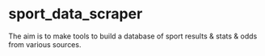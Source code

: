 # sport_data_scraper
The aim is to make tools to build a database of sport results &amp; stats &amp; odds from various sources.
